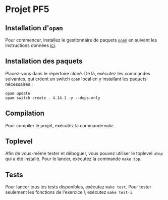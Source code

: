 # Projet PF5

## Installation d'`opam`

Pour commencer, installez le gestionnaire de paquets [`opam`](https://opam.ocaml.org/) en suivant les instructions données [ici](https://opam.ocaml.org/doc/Install.html).

## Installation des paquets

Placez-vous dans le répertoire cloné.
De là, exécutez les commandes suivantes, qui créent un switch `opam` local en y installant les paquets nécessaires :

```
opam update
opam switch create . 4.14.1 -y --deps-only
```

## Compilation

Pour compiler le projet, exécutez la commande `make`.

## Toplevel

Afin de vous-même tester et déboguer, vous pouvez utiliser le toplevel `utop` qui a été installé.
Pour le lancer, exécutez la commande `make top`.

## Tests

Pour lancer tous les tests disponibles, exécutez `make test`.
Pour tester seulement les fonctions de l'exercice *i*, exécutez `make test-i`.
